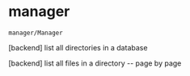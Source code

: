 # manager

`manager/Manager`

[backend] list all directories in a database

[backend] list all files in a directory -- page by page
